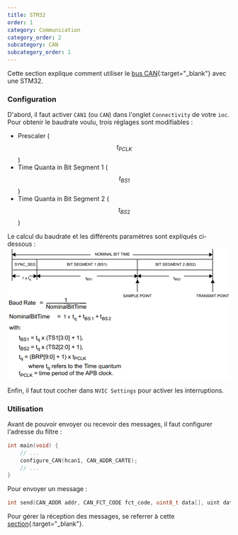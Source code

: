 ```yaml
---
title: STM32
order: 1
category: Communication
category_order: 2
subcategory: CAN
subcategory_order: 1
---
```


Cette section explique comment utiliser le [bus CAN](/communication/CAN/principe){:target="_blank"} avec une STM32.

### Configuration

D'abord, il faut activer `CAN1` (ou `CAN`) dans l'onglet `Connectivity` de votre `ioc`. Pour obtenir le baudrate voulu, trois réglages sont modifiables :
- Prescaler ($$t_{PCLK}$$)
- Time Quanta in Bit Segment 1 ($$t_{BS1}$$)
- Time Quanta in Bit Segment 2 ($$t_{BS2}$$)

Le calcul du baudrate et les différents paramètres sont expliqués ci-dessous :
![CAN timing](/images/diagrams/CAN%20Timing.webp)

Enfin, il faut tout cocher dans `NVIC Settings` pour activer les interruptions.

### Utilisation

Avant de pouvoir envoyer ou recevoir des messages, il faut configurer l'adresse du filtre :
```c
int main(void) {
    // ...
    configure_CAN(hcan1, CAN_ADDR_CARTE);
    // ...
}
```

Pour envoyer un message :
```c
int send(CAN_ADDR addr, CAN_FCT_CODE fct_code, uint8_t data[], uint data_len, bool is_rep, uint rep_len, uint msg_id)
```

Pour gérer la réception des messages, se referrer à cette [section](/communication/CAN/codes){:target="_blank"}.